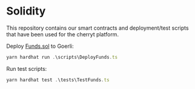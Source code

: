 # Solidity

This repository contains our smart contracts and deployment/test scripts that have been used for the cherryt platform.

Deploy [Funds.sol](https://github.com/EncodeCapstone/solidity/blob/main/contracts/Funds.sol) to Goerli:

```typescript
yarn hardhat run .\scripts\DeployFunds.ts
```

Run test scripts:

```typescript
yarn hardhat test .\tests\TestFunds.ts
```
